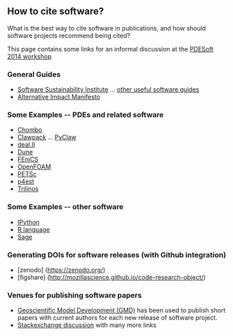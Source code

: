 
## How to cite software?

What is the best way to cite software in publications, and how should
software projects recommend being cited?

This page contains some links for an informal discussion at the 
[PDESoft 2014 workshop](http://www.pdesoft.uni-hd.de/)

### General Guides

* [Software Sustainability Institute](http://software.ac.uk/so-exactly-what-software-did-you-use) 
     ... [other useful software guides](http://www.software.ac.uk/resources/guides-everything) 
*  [Alternative Impact Manifesto](http://software.ac.uk/blog/2011-05-02-publish-or-be-damned-alternative-impact-manifesto-research-software) 


### Some Examples -- PDEs and related software

*  [Chombo](https://commons.lbl.gov/display/chombo/Chombo+-+Software+for+Adaptive+Solutions+of+Partial+Differential+Equations) 
*  [Clawpack](http://clawpack.github.io/doc/about.html#citing-this-work) 
   ... [PyClaw](http://clawpack.github.io/doc/pyclaw/index.html#citing) 
*  [deal.II](http://www.dealii.org/publications.html) 
*  [Dune](http://www.dune-project.org/faq.html) 
*  [FEniCS](http://fenicsproject.org/citing/) 
*  [OpenFOAM](http://openfoamwiki.net/index.php/Main_FAQ#How_can_I_properly_reference_OpenFOAM.3F) 
*  [PETSc](http://www.mcs.anl.gov/petsc/documentation/referencing.html) 
*  [p4est](http://www.p4est.org/) 
*  [Trilinos](http://trilinos.sandia.gov/citing.html) 


### Some Examples -- other software

*  [IPython](http://ipython.org/citing.html) 
*  [R language](http://stackoverflow.com/questions/15688758/r-stats-citation-for-a-scientific-paper) 
*  [Sage](http://wiki.sagemath.org/Publications_using_SAGE) 


### Generating DOIs for software releases (with Github integration)

*  [zenodo] (https://zenodo.org/) 
*  [figshare] (http://mozillascience.github.io/code-research-object/) 


### Venues for publishing software papers

*  [Geoscientific Model Development (GMD)](http://www.geoscientific-model-development.net/home.html) has been used to publish short papers with
current authors for each new release of software project.
*  [Stackexchange discussion](http://scicomp.stackexchange.com/questions/660/venues-for-publishing-papers-that-emphasize-software)  with many more links

